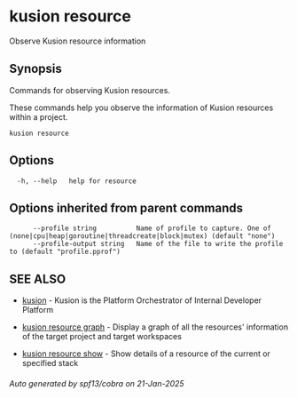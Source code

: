 # kusion resource

Observe Kusion resource information

## Synopsis

Commands for observing Kusion resources.

These commands help you observe the information of Kusion resources within a project.

```
kusion resource
```

## Options

```
  -h, --help   help for resource
```

## Options inherited from parent commands

```
      --profile string          Name of profile to capture. One of (none|cpu|heap|goroutine|threadcreate|block|mutex) (default "none")
      --profile-output string   Name of the file to write the profile to (default "profile.pprof")
```

## SEE ALSO

* [kusion](index.md)	 - Kusion is the Platform Orchestrator of Internal Developer Platform

* [kusion resource graph](kusion-resource-graph.md)	 - Display a graph of all the resources' information of the target project and target workspaces
* [kusion resource show](kusion-resource-show.md)	 - Show details of a resource of the current or specified stack

###### Auto generated by spf13/cobra on 21-Jan-2025
